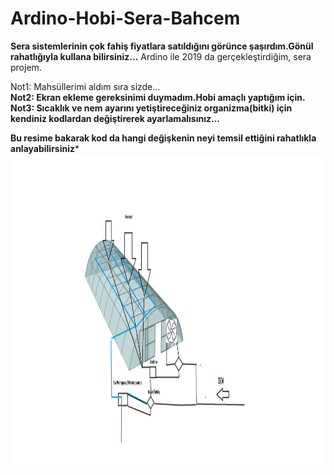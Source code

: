# Ardino-Hobi-Sera-Bahcem

**Sera sistemlerinin çok fahiş fiyatlara satıldığını görünce şaşırdım.Gönül rahatlığıyla kullana bilirsiniz...**
Ardino ile 2019 da gerçekleştirdiğim, sera projem.  

Not1: Mahsüllerimi aldım sıra sizde...
<br>
**Not2: Ekran ekleme gereksinimi duymadım.Hobi amaçlı yaptığım için.** 
<br>
**Not3: Sıcaklık ve nem ayarını yetiştireceğiniz organizma(bitki) için kendiniz kodlardan değiştirerek ayarlamalısınız...**


**Bu resime bakarak kod da hangi değişkenin neyi temsil ettiğini rahatlıkla anlayabilirsiniz***
<img align="left" width="900" height="500" src="https://github.com/Karaca12/Ardino-Hobi-Sera-Bahcem/blob/main/Sanateserim.png">



